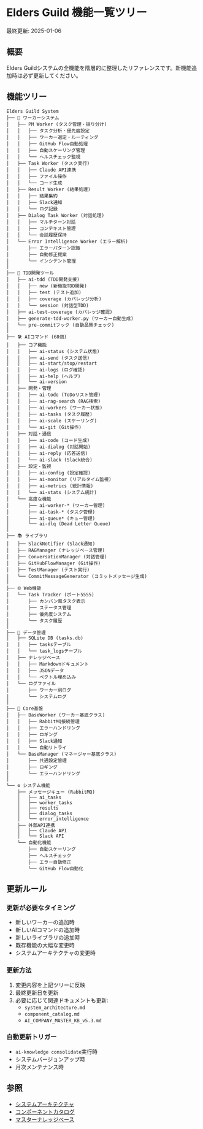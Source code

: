 # Elders Guild 機能一覧ツリー

最終更新: 2025-01-06

## 概要
Elders Guildシステムの全機能を階層的に整理したリファレンスです。新機能追加時は必ず更新してください。

## 機能ツリー

```
Elders Guild System
├── 🤖 ワーカーシステム
│   ├── PM Worker (タスク管理・振り分け)
│   │   ├── タスク分析・優先度設定
│   │   ├── ワーカー選定・ルーティング
│   │   ├── GitHub Flow自動処理
│   │   ├── 自動スケーリング管理
│   │   └── ヘルスチェック監視
│   ├── Task Worker (タスク実行)
│   │   ├── Claude API連携
│   │   ├── ファイル操作
│   │   └── コード生成
│   ├── Result Worker (結果処理)
│   │   ├── 結果集約
│   │   ├── Slack通知
│   │   └── ログ記録
│   ├── Dialog Task Worker (対話処理)
│   │   ├── マルチターン対話
│   │   ├── コンテキスト管理
│   │   └── 会話履歴保持
│   └── Error Intelligence Worker (エラー解析)
│       ├── エラーパターン認識
│       ├── 自動修正提案
│       └── インシデント管理
│
├── 🧪 TDD開発ツール
│   ├── ai-tdd (TDD開発支援)
│   │   ├── new (新機能TDD開発)
│   │   ├── test (テスト追加)
│   │   ├── coverage (カバレッジ分析)
│   │   └── session (対話型TDD)
│   ├── ai-test-coverage (カバレッジ確認)
│   ├── generate-tdd-worker.py (ワーカー自動生成)
│   └── pre-commitフック (自動品質チェック)
│
├── 🛠️ AIコマンド (68個)
│   ├── コア機能
│   │   ├── ai-status (システム状態)
│   │   ├── ai-send (タスク送信)
│   │   ├── ai-start/stop/restart
│   │   ├── ai-logs (ログ確認)
│   │   ├── ai-help (ヘルプ)
│   │   └── ai-version
│   ├── 開発・管理
│   │   ├── ai-todo (ToDoリスト管理)
│   │   ├── ai-rag-search (RAG検索)
│   │   ├── ai-workers (ワーカー状態)
│   │   ├── ai-tasks (タスク履歴)
│   │   ├── ai-scale (スケーリング)
│   │   └── ai-git (Git操作)
│   ├── 対話・通信
│   │   ├── ai-code (コード生成)
│   │   ├── ai-dialog (対話開始)
│   │   ├── ai-reply (応答送信)
│   │   └── ai-slack (Slack統合)
│   ├── 設定・監視
│   │   ├── ai-config (設定確認)
│   │   ├── ai-monitor (リアルタイム監視)
│   │   ├── ai-metrics (統計情報)
│   │   └── ai-stats (システム統計)
│   └── 高度な機能
│       ├── ai-worker-* (ワーカー管理)
│       ├── ai-task-* (タスク管理)
│       ├── ai-queue* (キュー管理)
│       └── ai-dlq (Dead Letter Queue)
│
├── 📚 ライブラリ
│   ├── SlackNotifier (Slack通知)
│   ├── RAGManager (ナレッジベース管理)
│   ├── ConversationManager (対話管理)
│   ├── GitHubFlowManager (Git操作)
│   ├── TestManager (テスト実行)
│   └── CommitMessageGenerator (コミットメッセージ生成)
│
├── 🌐 Web機能
│   └── Task Tracker (ポート5555)
│       ├── カンバン風タスク表示
│       ├── ステータス管理
│       ├── 優先度システム
│       └── タスク履歴
│
├── 💾 データ管理
│   ├── SQLite DB (tasks.db)
│   │   ├── tasksテーブル
│   │   └── task_logsテーブル
│   ├── ナレッジベース
│   │   ├── Markdownドキュメント
│   │   ├── JSONデータ
│   │   └── ベクトル埋め込み
│   └── ログファイル
│       ├── ワーカー別ログ
│       └── システムログ
│
├── 🔧 Core基盤
│   ├── BaseWorker (ワーカー基底クラス)
│   │   ├── RabbitMQ接続管理
│   │   ├── エラーハンドリング
│   │   ├── ロギング
│   │   ├── Slack通知
│   │   └── 自動リトライ
│   └── BaseManager (マネージャー基底クラス)
│       ├── 共通設定管理
│       ├── ロギング
│       └── エラーハンドリング
│
└── ⚙️ システム機能
    ├── メッセージキュー (RabbitMQ)
    │   ├── ai_tasks
    │   ├── worker_tasks
    │   ├── results
    │   ├── dialog_tasks
    │   └── error_intelligence
    ├── 外部API連携
    │   ├── Claude API
    │   └── Slack API
    └── 自動化機能
        ├── 自動スケーリング
        ├── ヘルスチェック
        ├── エラー自動修正
        └── GitHub Flow自動化
```

## 更新ルール

### 更新が必要なタイミング
- 新しいワーカーの追加時
- 新しいAIコマンドの追加時
- 新しいライブラリの追加時
- 既存機能の大幅な変更時
- システムアーキテクチャの変更時

### 更新方法
1. 変更内容を上記ツリーに反映
2. 最終更新日を更新
3. 必要に応じて関連ドキュメントも更新:
   - `system_architecture.md`
   - `component_catalog.md`
   - `AI_COMPANY_MASTER_KB_v5.3.md`

### 自動更新トリガー
- `ai-knowledge consolidate`実行時
- システムバージョンアップ時
- 月次メンテナンス時

## 参照
- [システムアーキテクチャ](./system_architecture.md)
- [コンポーネントカタログ](./component_catalog.md)
- [マスターナレッジベース](./AI_COMPANY_MASTER_KB_v5.3.md)
